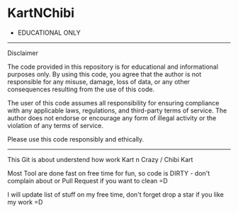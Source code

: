 # KartNChibi
- EDUCATIONAL ONLY
-------------------------
Disclaimer

The code provided in this repository is for educational and informational purposes only. By using this code, you agree that the author is not responsible for any misuse, damage, loss of data, or any other consequences resulting from the use of this code.

The user of this code assumes all responsibility for ensuring compliance with any applicable laws, regulations, and third-party terms of service. The author does not endorse or encourage any form of illegal activity or the violation of any terms of service.

Please use this code responsibly and ethically.

-------------------------

This Git is about understend how work Kart n Crazy / Chibi Kart

Most Tool are done fast on free time for fun, so code is DIRTY - don't complain about or Pull Request if you want to clean =D

I will update list of stuff on my free time, don't forget drop a star if you like my work =D

